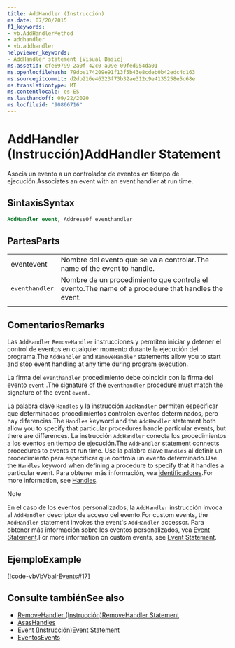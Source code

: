 ```yaml
---
title: AddHandler (Instrucción)
ms.date: 07/20/2015
f1_keywords:
- vb.AddHandlerMethod
- addhandler
- vb.addhandler
helpviewer_keywords:
- AddHandler statement [Visual Basic]
ms.assetid: cfe69799-2a0f-42c0-a99e-09fed954da01
ms.openlocfilehash: 79dbe174209e91f13f5b43e8cdeb0b42edc4d163
ms.sourcegitcommit: d2db216e46323f73b32ae312c9e4135258e5d68e
ms.translationtype: MT
ms.contentlocale: es-ES
ms.lasthandoff: 09/22/2020
ms.locfileid: "90866716"
---
```

# <a name="addhandler-statement"></a><span data-ttu-id="bbfce-102">AddHandler (Instrucción)</span><span class="sxs-lookup"><span data-stu-id="bbfce-102">AddHandler Statement</span></span>

<span data-ttu-id="bbfce-103">Asocia un evento a un controlador de eventos en tiempo de ejecución.</span><span class="sxs-lookup"><span data-stu-id="bbfce-103">Associates an event with an event handler at run time.</span></span>  
  
## <a name="syntax"></a><span data-ttu-id="bbfce-104">Sintaxis</span><span class="sxs-lookup"><span data-stu-id="bbfce-104">Syntax</span></span>  
  
```vb  
AddHandler event, AddressOf eventhandler  
```  
  
## <a name="parts"></a><span data-ttu-id="bbfce-105">Partes</span><span class="sxs-lookup"><span data-stu-id="bbfce-105">Parts</span></span>  

|||
|---|---|
|<span data-ttu-id="bbfce-106">event</span><span class="sxs-lookup"><span data-stu-id="bbfce-106">event</span></span>|<span data-ttu-id="bbfce-107">Nombre del evento que se va a controlar.</span><span class="sxs-lookup"><span data-stu-id="bbfce-107">The name of the event to handle.</span></span>|  
|`eventhandler`|<span data-ttu-id="bbfce-108">Nombre de un procedimiento que controla el evento.</span><span class="sxs-lookup"><span data-stu-id="bbfce-108">The name of a procedure that handles the event.</span></span>|
|||
  
## <a name="remarks"></a><span data-ttu-id="bbfce-109">Comentarios</span><span class="sxs-lookup"><span data-stu-id="bbfce-109">Remarks</span></span>  

 <span data-ttu-id="bbfce-110">Las `AddHandler` `RemoveHandler` instrucciones y permiten iniciar y detener el control de eventos en cualquier momento durante la ejecución del programa.</span><span class="sxs-lookup"><span data-stu-id="bbfce-110">The `AddHandler` and `RemoveHandler` statements allow you to start and stop event handling at any time during program execution.</span></span>  
  
 <span data-ttu-id="bbfce-111">La firma del `eventhandler` procedimiento debe coincidir con la firma del evento `event` .</span><span class="sxs-lookup"><span data-stu-id="bbfce-111">The signature of the `eventhandler` procedure must match the signature of the event `event`.</span></span>  
  
 <span data-ttu-id="bbfce-112">La palabra clave `Handles` y la instrucción `AddHandler` permiten especificar que determinados procedimientos controlen eventos determinados, pero hay diferencias.</span><span class="sxs-lookup"><span data-stu-id="bbfce-112">The `Handles` keyword and the `AddHandler` statement both allow you to specify that particular procedures handle particular events, but there are differences.</span></span> <span data-ttu-id="bbfce-113">La instrucción `AddHandler` conecta los procedimientos a los eventos en tiempo de ejecución.</span><span class="sxs-lookup"><span data-stu-id="bbfce-113">The `AddHandler` statement connects procedures to events at run time.</span></span> <span data-ttu-id="bbfce-114">Use la palabra clave `Handles` al definir un procedimiento para especificar que controla un evento determinado.</span><span class="sxs-lookup"><span data-stu-id="bbfce-114">Use the `Handles` keyword when defining a procedure to specify that it handles a particular event.</span></span> <span data-ttu-id="bbfce-115">Para obtener más información, vea [identificadores](handles-clause.md).</span><span class="sxs-lookup"><span data-stu-id="bbfce-115">For more information, see [Handles](handles-clause.md).</span></span>  
  
> [!NOTE]
> <span data-ttu-id="bbfce-116">En el caso de los eventos personalizados, la `AddHandler` instrucción invoca al `AddHandler` descriptor de acceso del evento.</span><span class="sxs-lookup"><span data-stu-id="bbfce-116">For custom events, the `AddHandler` statement invokes the event's `AddHandler` accessor.</span></span> <span data-ttu-id="bbfce-117">Para obtener más información sobre los eventos personalizados, vea [Event Statement](event-statement.md).</span><span class="sxs-lookup"><span data-stu-id="bbfce-117">For more information on custom events, see [Event Statement](event-statement.md).</span></span>  
  
## <a name="example"></a><span data-ttu-id="bbfce-118">Ejemplo</span><span class="sxs-lookup"><span data-stu-id="bbfce-118">Example</span></span>  

 [!code-vb[VbVbalrEvents#17](~/samples/snippets/visualbasic/VS_Snippets_VBCSharp/VbVbalrEvents/VB/Class1.vb#17)]  
  
## <a name="see-also"></a><span data-ttu-id="bbfce-119">Consulte también</span><span class="sxs-lookup"><span data-stu-id="bbfce-119">See also</span></span>

- [<span data-ttu-id="bbfce-120">RemoveHandler (Instrucción)</span><span class="sxs-lookup"><span data-stu-id="bbfce-120">RemoveHandler Statement</span></span>](removehandler-statement.md)
- [<span data-ttu-id="bbfce-121">Asas</span><span class="sxs-lookup"><span data-stu-id="bbfce-121">Handles</span></span>](handles-clause.md)
- [<span data-ttu-id="bbfce-122">Event (Instrucción)</span><span class="sxs-lookup"><span data-stu-id="bbfce-122">Event Statement</span></span>](event-statement.md)
- [<span data-ttu-id="bbfce-123">Eventos</span><span class="sxs-lookup"><span data-stu-id="bbfce-123">Events</span></span>](../../programming-guide/language-features/events/index.md)
